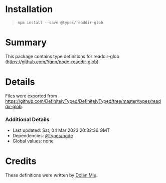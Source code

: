 # Installation
> `npm install --save @types/readdir-glob`

# Summary
This package contains type definitions for readdir-glob (https://github.com/Yqnn/node-readdir-glob).

# Details
Files were exported from https://github.com/DefinitelyTyped/DefinitelyTyped/tree/master/types/readdir-glob.

### Additional Details
 * Last updated: Sat, 04 Mar 2023 20:32:36 GMT
 * Dependencies: [@types/node](https://npmjs.com/package/@types/node)
 * Global values: none

# Credits
These definitions were written by [Dolan Miu](https://github.com/dolanmiu).
